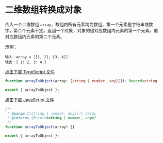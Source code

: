 # 二维数组转换成对象

传入一个二维数组 `array`，数组内所有元素均为数组，第一个元素是字符串或数字，第二个元素不定。返回一个对象，对象的键对应数组内元素的第一个元素，值对应数组内元素的第二个元素。

示例：

```text
输入：array = [[1, 2], [3, 4]]
输出：{ 1: 2, 3: 4 }
```

<a href="./index.ts" download="array-to-object.ts">点击下载 TypeScript 文件</a>

```typescript
function arrayToObject(array: [string | number, any][]): Record<string | number, any> {}

export { arrayToObject };
```

<a href="./index.js" download="array-to-object.js">点击下载 JavaScript 文件</a>

```javascript
/**
 * @param {[string | number, any][]} array
 * @returns {Record<string | number, any>}
 */
function arrayToObject(array) {}

export { arrayToObject };
```
